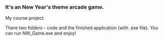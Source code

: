 ### It's an New Year's theme arcade game. 
My course project. 

There two folders - code and the finished application (with .exe file). You can run NW_Game.exe and enjoy!
